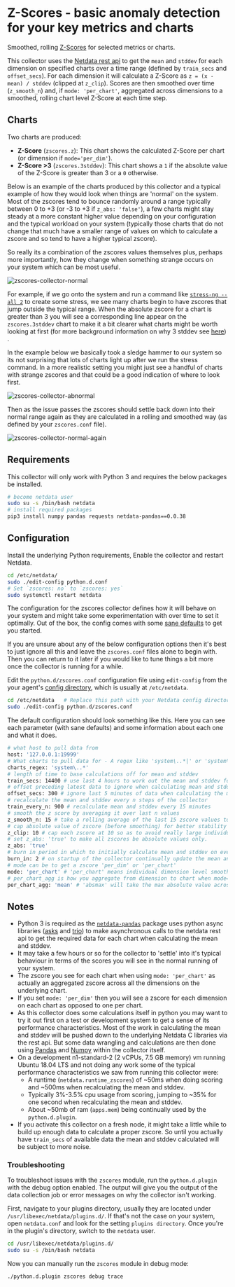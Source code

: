 <!--
title: "zscores"
description: "Use statistical anomaly detection to narrow your focus and shorten root cause analysis."
custom_edit_url: https://github.com/netdata/netdata/edit/master/collectors/python.d.plugin/zscores/README.md
-->

# Z-Scores - basic anomaly detection for your key metrics and charts

Smoothed, rolling [Z-Scores](https://en.wikipedia.org/wiki/Standard_score) for selected metrics or charts.

This collector uses the [Netdata rest api](https://learn.netdata.cloud/docs/agent/web/api) to get the `mean` and `stddev`
for each dimension on specified charts over a time range (defined by `train_secs` and `offset_secs`). For each dimension
it will calculate a Z-Score as `z = (x - mean) / stddev` (clipped at `z_clip`). Scores are then smoothed over
time (`z_smooth_n`) and, if `mode: 'per_chart'`, aggregated across dimensions to a smoothed, rolling chart level Z-Score
at each time step.

## Charts

Two charts are produced:

- **Z-Score** (`zscores.z`): This chart shows the calculated Z-Score per chart (or dimension if `mode='per_dim'`).
- **Z-Score >3** (`zscores.3stddev`): This chart shows a `1` if the absolute value of the Z-Score is greater than 3 or
  a `0` otherwise.

Below is an example of the charts produced by this collector and a typical example of how they would look when things
are 'normal' on the system. Most of the zscores tend to bounce randomly around a range typically between 0 to +3 (or -3
to +3 if `z_abs: 'false'`), a few charts might stay steady at a more constant higher value depending on your
configuration and the typical workload on your system (typically those charts that do not change that much have a
smaller range of values on which to calculate a zscore and so tend to have a higher typical zscore).

So really its a combination of the zscores values themselves plus, perhaps more importantly, how they change when
something strange occurs on your system which can be most useful.

![zscores-collector-normal](https://user-images.githubusercontent.com/2178292/108776300-21d44d00-755a-11eb-92a4-ecb8f7d2f175.png)

For example, if we go onto the system and run a command
like [`stress-ng --all 2`](https://wiki.ubuntu.com/Kernel/Reference/stress-ng) to create some stress, we see many charts
begin to have zscores that jump outside the typical range. When the absolute zscore for a chart is greater than 3 you
will see a corresponding line appear on the `zscores.3stddev` chart to make it a bit clearer what charts might be worth
looking at first (for more background information on why 3 stddev
see [here](https://en.wikipedia.org/wiki/68%E2%80%9395%E2%80%9399.7_rule#:~:text=In%20the%20empirical%20sciences%20the,99.7%25%20probability%20as%20near%20certainty.))
.

In the example below we basically took a sledge hammer to our system so its not surprising that lots of charts light up
after we run the stress command. In a more realistic setting you might just see a handful of charts with strange zscores
and that could be a good indication of where to look first.

![zscores-collector-abnormal](https://user-images.githubusercontent.com/2178292/108776316-28fb5b00-755a-11eb-80de-ec5d38089ecc.png)

Then as the issue passes the zscores should settle back down into their normal range again as they are calculated in a
rolling and smoothed way (as defined by your `zscores.conf` file).

![zscores-collector-normal-again](https://user-images.githubusercontent.com/2178292/108776439-4fb99180-755a-11eb-8bb7-b4df144cb44c.png)

## Requirements

This collector will only work with Python 3 and requires the below packages be installed.

```bash
# become netdata user
sudo su -s /bin/bash netdata
# install required packages
pip3 install numpy pandas requests netdata-pandas==0.0.38
```

## Configuration

Install the underlying Python requirements, Enable the collector and restart Netdata.

```bash
cd /etc/netdata/
sudo ./edit-config python.d.conf
# Set `zscores: no` to `zscores: yes`
sudo systemctl restart netdata
```

The configuration for the zscores collector defines how it will behave on your system and might take some
experimentation with over time to set it optimally. Out of the box, the config comes with
some [sane defaults](https://www.netdata.cloud/blog/redefining-monitoring-netdata/) to get you started.

If you are unsure about any of the below configuration options then it's best to just ignore all this and leave
the `zscores.conf` files alone to begin with. Then you can return to it later if you would like to tune things a bit
more once the collector is running for a while.

Edit the `python.d/zscores.conf` configuration file using `edit-config` from the your
agent's [config directory](https://learn.netdata.cloud/guides/step-by-step/step-04#find-your-netdataconf-file), which is
usually at `/etc/netdata`.

```bash
cd /etc/netdata   # Replace this path with your Netdata config directory, if different
sudo ./edit-config python.d/zscores.conf
```

The default configuration should look something like this. Here you can see each parameter (with sane defaults) and some
information about each one and what it does.

```bash
# what host to pull data from
host: '127.0.0.1:19999'
# What charts to pull data for - A regex like 'system\..*|' or 'system\..*|apps.cpu|apps.mem' etc.
charts_regex: 'system\..*'
# length of time to base calculations off for mean and stddev
train_secs: 14400 # use last 4 hours to work out the mean and stddev for the zscore
# offset preceding latest data to ignore when calculating mean and stddev
offset_secs: 300 # ignore last 5 minutes of data when calculating the mean and stddev
# recalculate the mean and stddev every n steps of the collector
train_every_n: 900 # recalculate mean and stddev every 15 minutes
# smooth the z score by averaging it over last n values
z_smooth_n: 15 # take a rolling average of the last 15 zscore values to reduce sensitivity to temporary 'spikes'
# cap absolute value of zscore (before smoothing) for better stability
z_clip: 10 # cap each zscore at 10 so as to avoid really large individual zscores swamping any rolling average
# set z_abs: 'true' to make all zscores be absolute values only.
z_abs: 'true'
# burn in period in which to initially calculate mean and stddev on every step
burn_in: 2 # on startup of the collector continually update the mean and stddev in case any gaps or initial calculations fail to return
# mode can be to get a zscore 'per_dim' or 'per_chart'
mode: 'per_chart' # 'per_chart' means individual dimension level smoothed zscores will be aggregated to one zscore per chart per time step
# per_chart_agg is how you aggregate from dimension to chart when mode='per_chart'
per_chart_agg: 'mean' # 'absmax' will take the max absolute value across all dimensions but will maintain the sign. 'mean' will just average.
```

## Notes

- Python 3 is required as the [`netdata-pandas`](https://github.com/netdata/netdata-pandas) package uses python async
  libraries ([asks](https://pypi.org/project/asks/) and [trio](https://pypi.org/project/trio/)) to make asynchronous
  calls to the netdata rest api to get the required data for each chart when calculating the mean and stddev.
- It may take a few hours or so for the collector to 'settle' into it's typical behaviour in terms of the scores you
  will see in the normal running of your system.
- The zscore you see for each chart when using `mode: 'per_chart'` as actually an aggregated zscore across all the
  dimensions on the underlying chart.
- If you set `mode: 'per_dim'` then you will see a zscore for each dimension on each chart as opposed to one per chart.
- As this collector does some calculations itself in python you may want to try it out first on a test or development
  system to get a sense of its performance characteristics. Most of the work in calculating the mean and stddev will be
  pushed down to the underlying Netdata C libraries via the rest api. But some data wrangling and calculations are then
  done using [Pandas](https://pandas.pydata.org/) and [Numpy](https://numpy.org/) within the collector itself.
- On a development n1-standard-2 (2 vCPUs, 7.5 GB memory) vm running Ubuntu 18.04 LTS and not doing any work some of the
  typical performance characteristics we saw from running this collector were:
    - A runtime (`netdata.runtime_zscores`) of ~50ms when doing scoring and ~500ms when recalculating the mean and
      stddev.
    - Typically 3%-3.5% cpu usage from scoring, jumping to ~35% for one second when recalculating the mean and stddev.
    - About ~50mb of ram (`apps.mem`) being continually used by the `python.d.plugin`.
- If you activate this collector on a fresh node, it might take a little while to build up enough data to calculate a
  proper zscore. So until you actually have `train_secs` of available data the mean and stddev calculated will be subject
  to more noise.
### Troubleshooting

To troubleshoot issues with the `zscores` module, run the `python.d.plugin` with the debug option enabled. The 
output will give you the output of the data collection job or error messages on why the collector isn't working.

First, navigate to your plugins directory, usually they are located under `/usr/libexec/netdata/plugins.d/`. If that's 
not the case on your system, open `netdata.conf` and look for the setting `plugins directory`. Once you're in the 
plugin's directory, switch to the `netdata` user.

```bash
cd /usr/libexec/netdata/plugins.d/
sudo su -s /bin/bash netdata
```

Now you can manually run the `zscores` module in debug mode:

```bash
./python.d.plugin zscores debug trace
```

